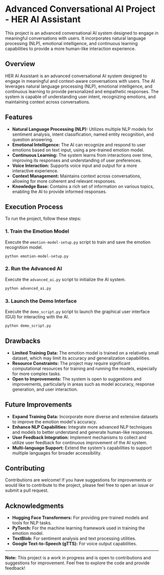 # Advanced Conversational AI Project - HER AI Assistant

This project is an advanced conversational AI system designed to engage in meaningful conversations with users. It incorporates natural language processing (NLP), emotional intelligence, and continuous learning capabilities to provide a more human-like interaction experience.

## Overview

HER AI Assistant is an advanced conversational AI system designed to engage in meaningful and context-aware conversations with users. The AI leverages natural language processing (NLP), emotional intelligence, and continuous learning to provide personalized and empathetic responses. The system is capable of understanding user intent, recognizing emotions, and maintaining context across conversations.

## Features

- **Natural Language Processing (NLP):** Utilizes multiple NLP models for sentiment analysis, intent classification, named entity recognition, and question answering.
- **Emotional Intelligence:** The AI can recognize and respond to user emotions based on text input, using a pre-trained emotion model.
- **Continuous Learning:** The system learns from interactions over time, improving its responses and understanding of user preferences.
- **Voice Interaction:** Supports voice input and output for a more interactive experience.
- **Context Management:** Maintains context across conversations, allowing for more coherent and relevant responses.
- **Knowledge Base:** Contains a rich set of information on various topics, enabling the AI to provide informed responses.

## Execution Process

To run the project, follow these steps:

### 1. Train the Emotion Model
Execute the `emotion-model-setup.py` script to train and save the emotion recognition model.

```bash
python emotion-model-setup.py
```

### 2. Run the Advanced AI
Execute the `advanced_ai.py` script to initialize the AI system.

```bash
python advanced_ai.py
```

### 3. Launch the Demo Interface
Execute the `demo_script.py` script to launch the graphical user interface (GUI) for interacting with the AI.

```bash
python demo_script.py
```

## Drawbacks

- **Limited Training Data:** The emotion model is trained on a relatively small dataset, which may limit its accuracy and generalization capabilities.
- **Resource Constraints:** The project may require significant computational resources for training and running the models, especially for more complex tasks.
- **Open to Improvements:** The system is open to suggestions and improvements, particularly in areas such as model accuracy, response generation, and user interaction.

## Future Improvements

- **Expand Training Data:** Incorporate more diverse and extensive datasets to improve the emotion model's accuracy.
- **Enhance NLP Capabilities:** Integrate more advanced NLP techniques and models to better understand and generate human-like responses.
- **User Feedback Integration:** Implement mechanisms to collect and utilize user feedback for continuous improvement of the AI system.
- **Multi-language Support:** Extend the system's capabilities to support multiple languages for broader accessibility.

## Contributing

Contributions are welcome! If you have suggestions for improvements or would like to contribute to the project, please feel free to open an issue or submit a pull request.


## Acknowledgments

- **Hugging Face Transformers:** For providing pre-trained models and tools for NLP tasks.
- **PyTorch:** For the machine learning framework used in training the emotion model.
- **TextBlob:** For sentiment analysis and text processing utilities.
- **Google Text-to-Speech (gTTS):** For voice output capabilities.

---

**Note:** This project is a work in progress and is open to contributions and suggestions for improvement. Feel free to explore the code and provide feedback!
